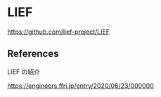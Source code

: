 # LIEF

https://github.com/lief-project/LIEF

## References

LIEF の紹介

https://engineers.ffri.jp/entry/2020/06/23/000000
